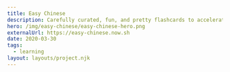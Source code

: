 ```yaml
---
title: Easy Chinese
description: Carefully curated, fun, and pretty flashcards to accelerate your Chinese learning from scratch
hero: /img/easy-chinese/easy-chinese-hero.png
externalUrl: https://easy-chinese.now.sh
date: 2020-03-30
tags:
  - learning
layout: layouts/project.njk
---
```

